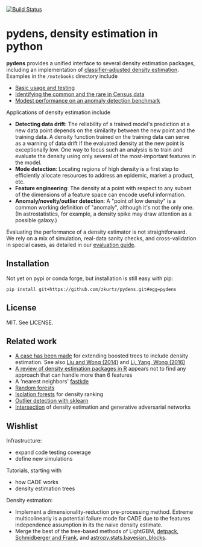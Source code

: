 [![Build Status](https://travis-ci.com/zkurtz/pydens.svg?branch=master)](https://travis-ci.com/zkurtz/pydens)
# pydens, density estimation in python

**pydens** provides a unified interface to several density estimation packages, 
including an implementation of 
[classifier-adjusted density 
estimation](https://pdfs.semanticscholar.org/e4e6/033069a8569ba16f64da3061538bcb90bec6.pdf).
Examples in the `/notebooks` directory include
- [Basic usage and testing](https://nbviewer.jupyter.org/github/zkurtz/pydens/blob/master/notebooks/demo.ipynb)
- [Identifying the common and the rare in Census data](https://nbviewer.jupyter.org/github/zkurtz/pydens/blob/master/notebooks/census_demographics.ipynb)
- [Modest performance on an anomaly detection benchmark](https://nbviewer.jupyter.org/github/zkurtz/pydens/blob/master/notebooks/vowels.ipynb)

Applications of density estimation include
- **Detecting data drift**: The reliability of a trained model's prediction at a new data point
depends on the similarity between the new point and the training data. A
density function trained on the training data can serve as a warning of data drift
if the evaluated density at the new point is exceptionally low. One way to focus such an
analysis is to train and evaluate the density using only several of the most-important 
features in the model.
- **Mode detection**: Locating regions of high density is a first step to efficiently
allocate resources to address an epidemic, market a product, etc.
- **Feature engineering**: The density at a point with respect to any 
subset of the dimensions of a feature space can encode useful information. 
- **Anomaly/novelty/outlier detection**: A "point of low density" 
is a common working definition of "anomaly", although it's not the only one. 
(In astrostatistics, for example,
 a density spike may draw attention as a possible galaxy.)

Evaluating the performance of a density estimator is not straightforward. We rely on a 
mix of simulation, real-data sanity checks, and cross-validation in special cases, 
as detailed in our 
[evaluation guide](https://nbviewer.jupyter.org/github/zkurtz/pydens/blob/master/notebooks/performance_metrics.ipynb).


## Installation

Not yet on pypi or conda forge, but installation is still easy with pip:
```buildoutcfg
pip install git+https://github.com/zkurtz/pydens.git#egg=pydens
```

## License

MIT. See LICENSE.

## Related work

- [A case has been made](https://github.com/Microsoft/LightGBM/issues/2056) for 
extending boosted trees to include density estimation. See also
[Liu and Wong (2014)](https://arxiv.org/pdf/1401.2597.pdf) and 
[Li, Yang, Wong (2016)](http://papers.nips.cc/paper/6217-density-estimation-via-discrepancy-based-adaptive-sequential-partition.pdf)
- [A review of density estimation packages in R](https://vita.had.co.nz/papers/density-estimation.pdf) 
appears not to find any approach that can handle more than 6 features
- A 'nearest neighbors' [fastkde](https://github.com/mjenrungrot/fastKDE)
- [Random forests](https://github.com/ksanjeevan/randomforest-density-python)
- [Isolation forests](https://towardsdatascience.com/outlier-detection-with-isolation-forest-3d190448d45e)
for density ranking
- [Outlier detection with sklearn](https://scikit-learn.org/stable/auto_examples/plot_anomaly_comparison.html#sphx-glr-auto-examples-plot-anomaly-comparison-py)
- [Intersection](https://medium.com/datadriveninvestor/generating-fake-data-density-estimation-and-generative-adversarial-networks-3606a37fa95)
of density estimation and generative adversarial networks

## Wishlist

Infrastructure:
- expand code testing coverage
- define new simulations

Tutorials, starting with
- how CADE works
- density estimation trees

Density estmation: 
- Implement a dimensionality-reduction pre-processing method. Extreme multicolinearly
is a potential failure mode for CADE due to the features independence assumption in its 
the naive density estimate.
- Merge the best of the tree-based methods of LightGBM, 
[detpack](https://cran.r-project.org/web/packages/detpack/index.html),
[Schmidberger and Frank](https://link.springer.com/content/pdf/10.1007/11564126_26.pdf),
and 
[astropy.stats.bayesian_blocks](http://docs.astropy.org/en/stable/api/astropy.stats.bayesian_blocks.html).
